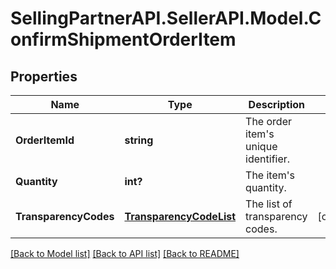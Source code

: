 # SellingPartnerAPI.SellerAPI.Model.ConfirmShipmentOrderItem
## Properties

Name | Type | Description | Notes
------------ | ------------- | ------------- | -------------
**OrderItemId** | **string** | The order item&#39;s unique identifier. | 
**Quantity** | **int?** | The item&#39;s quantity. | 
**TransparencyCodes** | [**TransparencyCodeList**](TransparencyCodeList.md) | The list of transparency codes. | [optional] 

[[Back to Model list]](../README.md#documentation-for-models) [[Back to API list]](../README.md#documentation-for-api-endpoints) [[Back to README]](../README.md)

